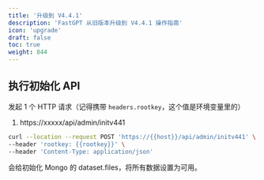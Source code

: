 ```yaml
---
title: '升级到 V4.4.1'
description: 'FastGPT 从旧版本升级到 V4.4.1 操作指南'
icon: 'upgrade'
draft: false
toc: true
weight: 844
---
```


## 执行初始化 API

发起 1 个 HTTP 请求（记得携带 `headers.rootkey`，这个值是环境变量里的）

1. https://xxxxx/api/admin/initv441

```bash
curl --location --request POST 'https://{{host}}/api/admin/initv441' \
--header 'rootkey: {{rootkey}}' \
--header 'Content-Type: application/json'
```

会给初始化 Mongo 的 dataset.files，将所有数据设置为可用。

